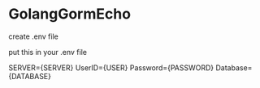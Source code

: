 # GolangGormEcho


create .env file

put this in your .env file

SERVER={SERVER}
UserID={USER}
Password={PASSWORD}
Database={DATABASE}
